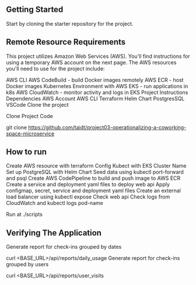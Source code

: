 ## Getting Started
Start by cloning the starter repository for the project.

## Remote Resource Requirements
This project utilizes Amazon Web Services (AWS). You'll find instructions for using a temporary AWS account on the next page. The AWS resources you'll need to use for the project include:

AWS CLI
AWS CodeBuild - build Docker images remotely
AWS ECR - host Docker images
Kubernetes Environment with AWS EKS - run applications in k8s
AWS CloudWatch - monitor activity and logs in EKS
Project Instructions
Dependencies
AWS Account
AWS CLI
Terraform
Helm Chart
PostgresSQL
VSCode
Clone the project

Clone Project Code

git clone https://github.com/taidt/project03-operationalizing-a-coworking-space-microservice

## How to run
Create AWS resource with terraform
Config Kubect with EKS Cluster Name
Set up PostgreSQL with Helm Chart
Seed data using kubectl port-forward and psql
Create AWS CodePipeline to build and push image to AWS ECR
Create a service and deployment yaml files to deploy web api
Apply configmap, secret, service and deployment yaml files
Create an external load balancer using kubectl expose
Check web api
Check logs from CloudWatch and kubectl logs pod-name

Run at ./scripts

## Verifying The Application
Generate report for check-ins grouped by dates

curl <BASE_URL>/api/reports/daily_usage
Generate report for check-ins grouped by users

curl <BASE_URL>/api/reports/user_visits

